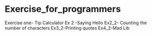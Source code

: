 # Exercise_for_programmers

Exercise one-  Tip Calculator
Ex 2 -Saying Hello
Ex2_2- Counting the number of characters
Ex3_2-Printing quotes
Ex4_2-Mad Lib 
